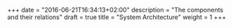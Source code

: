 +++
date = "2016-06-21T16:34:13+02:00"
description = "The components and their relations"
draft = true
title = "System Architecture"
weight = 1
+++


